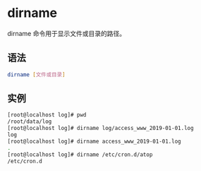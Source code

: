 # dirname

dirname 命令用于显示文件或目录的路径。

## 语法

```bash
dirname [文件或目录]
```

## 实例

```bash
[root@localhost log]# pwd
/root/data/log
[root@localhost log]# dirname log/access_www_2019-01-01.log 
log
[root@localhost log]# dirname access_www_2019-01-01.log 
.
[root@localhost log]# dirname /etc/cron.d/atop 
/etc/cron.d
```